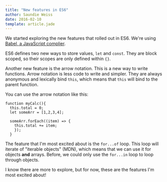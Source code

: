 ```yaml
---
title: "New features in ES6"
author: Saundie Weiss
date: 2016-02-10
template: article.jade
---
```


We started exploring the new features that rolled out in ES6. We're using [Babel, a JavaScript complier](https://babeljs.io/).

<span class="more"></span>

ES6 defines two new ways to store values, `let` and `const`. They are block scoped, so their scopes are only defined within `{}`.

Another new feature is the arrow notation. This is a new way to write functions. Arrow notation is less code to write and simpler. They are always anonymous and lexically bind `this`, which means that `this` will bind to the parent function.

You can use the arrow notation like this:

```
function myCalc(){
  this.total = 0;
  let someArr = [1,2,3,4];

  someArr.forEach((item) => {
    this.total += item;
    });
  }
  ```

The feature that I'm most excited about is the `for...of` loop. This loop will iterate of "iterable objects" (MDN), which means that we can use it for objects **and** arrays. Before, we could only use the `for...in` loop to loop through objects.

I know there are more to explore, but for now, these are the features I'm most excited about!
